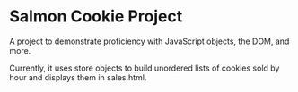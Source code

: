 # Salmon Cookie Project
A project to demonstrate proficiency with JavaScript objects, the DOM, and more.

Currently, it uses store objects to build unordered lists of cookies sold by hour and displays them in sales.html.